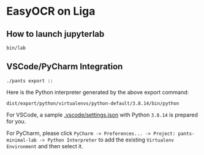 # EasyOCR on Liga

## How to launch jupyterlab
```
bin/lab
```

## VSCode/PyCharm Integration
```
./pants export ::
```
Here is the Python interpreter generated by the above export command:
```
dist/export/python/virtualenvs/python-default/3.8.14/bin/python
```

For VSCode, a sample [.vscode/settings.json](.vscode/settings.json) with Python `3.8.14` is prepared for you.

For PyCharm, please click `PyCharm -> Preferences... -> Project: pants-minimal-lab -> Python Interpreter` to add the existing `Virtualenv Environment` and then select it.
